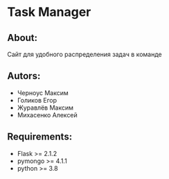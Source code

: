 # Task Manager
## About:
Сайт для удобного распределения задач в команде

## Autors:
- Черноус Максим
- Голиков Егор
- Журавлёв Максим
- Михасенко Алексей

## Requirements:
- Flask >= 2.1.2
- pymongo >= 4.1.1
- python >= 3.8
